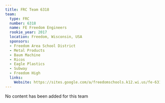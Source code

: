 ```yaml
---
title: FRC Team 6318
team:
  type: FRC
  number: 6318
  name: FE Freedom Engineers
  rookie_year: 2017
  location: Freedom, Wisconsin, USA
  sponsors:
  - Freedom Area School District
  - Metal Products
  - Baum Machine
  - Ricos
  - Eagle Plastics
  - Subway
  - Freedom High
  links:
    Website: https://sites.google.com/a/freedomschools.k12.wi.us/fe-6318/
---
```


No content has been added for this team